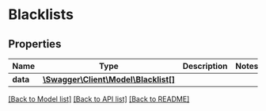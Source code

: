 # Blacklists

## Properties
Name | Type | Description | Notes
------------ | ------------- | ------------- | -------------
**data** | [**\Swagger\Client\Model\Blacklist[]**](Blacklist.md) |  | 

[[Back to Model list]](../README.md#documentation-for-models) [[Back to API list]](../README.md#documentation-for-api-endpoints) [[Back to README]](../README.md)


